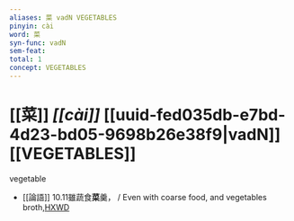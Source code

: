 ```yaml
---
aliases: 菜 vadN VEGETABLES
pinyin: cài
word: 菜
syn-func: vadN
sem-feat: 
total: 1
concept: VEGETABLES 
---
```

# [[菜]] *[[cài]]*  [[uuid-fed035db-e7bd-4d23-bd05-9698b26e38f9|vadN]] [[VEGETABLES]]
vegetable
 - [[論語]] 10.11雖蔬食**菜**羹， / Even with coarse food, and vegetables broth,[HXWD](https://hxwd.org/textview.html?location=KR1h0004_tls_010-28a.2)